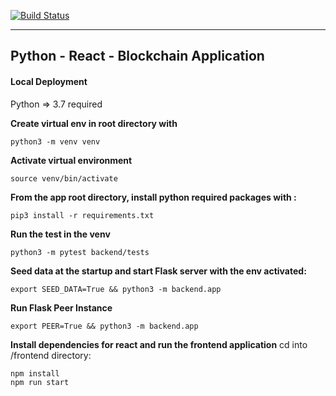 [![Build Status](https://travis-ci.com/mariourban83/blockchainApplication1.svg?token=Vzs1sAouQtMgjq4uyHeY&branch=main)](https://travis-ci.com/mariourban83/blockchainApplication1)

* * * 

## Python - React - Blockchain Application   
#### Local Deployment   
Python => 3.7 required 

**Create virtual env in root directory with**
```
python3 -m venv venv
```

**Activate virtual environment**
```
source venv/bin/activate
```

**From the app root directory, install python required packages with :**
```
pip3 install -r requirements.txt
```

**Run the test in the venv**
```
python3 -m pytest backend/tests
```

**Seed data at the startup and start Flask server with the env activated:**
```
export SEED_DATA=True && python3 -m backend.app
```

**Run Flask Peer Instance**
```
export PEER=True && python3 -m backend.app
```

**Install dependencies for react and run the frontend application**
cd into /frontend directory:
```
npm install
npm run start
```